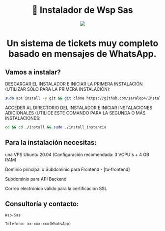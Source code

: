 <div align="center">
<h1>🚀 Instalador de Wsp Sas</h1>
<img src="https://www.gestionyventa.com/wp-content/uploads/2023/03/crm2.png" />
<h1>Un sistema de tickets muy completo basado en mensajes de WhatsApp.</h1> 
</div>



## Vamos a instalar?

DESCARGAR EL INSTALADOR E INICIAR LA PRIMERA INSTALACIÓN (UTILIZAR SÓLO PARA LA PRIMERA INSTALACIÓN):

```bash
sudo apt install -y git && git clone https://github.com/saralop4/Instalador-Wsp install && sudo chmod -R 777 ./install && cd ./install && sudo ./install_primaria
```

ACCEDER AL DIRECTORIO DEL INSTALADOR E INICIAR INSTALACIONES ADICIONALES (UTILICE ESTE COMANDO PARA LA SEGUNDA O MÁS INSTALACIONES:
```bash
cd && cd ./install && sudo ./install_instancia
```


## Para la instalación necesitas:

una VPS Ubuntu 20.04 (Configuración recomendada: 3 VCPU's + 4 GB RAM)

Dominio principal o Subdominio para Frontend - [tu-frontend]

Subdominio para API Backend

Correo electrónico válido para la certificación SSL

## Consultoría y contacto:

    Wsp-Sas

    Telefono: xx-xxx-xxx(WhatsApp)




